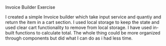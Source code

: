 Invoice Builder Exercise

I created a simple Invoice builder which take input service and quantiy and return the item in a cart section. I used  local storage to keep the state and used clear cart functionality to remove from local storage. I have used in-built functions to calculate total. The whole thing could be more organized through components but did what I can do as i had less time.